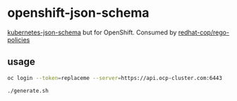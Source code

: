 # openshift-json-schema

[kubernetes-json-schema](https://github.com/yannh/kubernetes-json-schema) but for OpenShift. Consumed by [redhat-cop/rego-policies](https://github.com/redhat-cop/rego-policies/blob/main/.github/workflows/gatekeeper-k8s-integrationtests.yaml#L26-L29)

## usage

```bash
oc login --token=replaceme --server=https://api.ocp-cluster.com:6443

./generate.sh
```